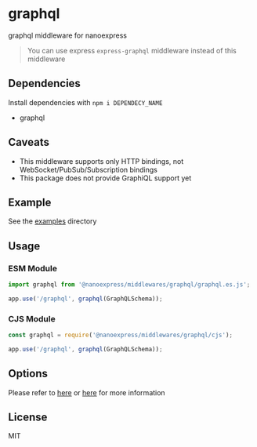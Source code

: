 # graphql

graphql middleware for nanoexpress

> You can use express `express-graphql` middleware instead of this middleware

## Dependencies

Install dependencies with `npm i DEPENDECY_NAME`

- graphql

## Caveats

- This middleware supports only HTTP bindings, not WebSocket/PubSub/Subscription bindings
- This package does not provide GraphiQL support yet

## Example

See the [examples](./examples) directory

## Usage

### ESM Module

```js
import graphql from '@nanoexpress/middlewares/graphql/graphql.es.js';

app.use('/graphql', graphql(GraphQLSchema));
```

### CJS Module

```js
const graphql = require('@nanoexpress/middlewares/graphql/cjs');

app.use('/graphql', graphql(GraphQLSchema));
```

## Options

Please refer to [here](https://graphql.org/graphql-js/type/#graphqlschema) or [here](https://graphql.org/graphql-js/#writing-code) for more information

## License

MIT
